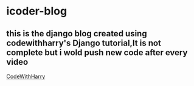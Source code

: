 # icoder-blog

## this is the django blog created using codewithharry's Django tutorial,It is not complete but i wold push new code after every video

[CodeWithHarry](https://www.youtube.com/c/codewithharry)
